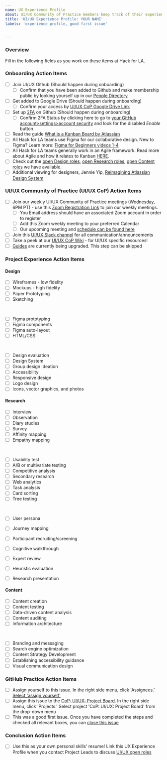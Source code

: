 ```yaml
---
name: UX Experience Profile
about: UI/UX Community of Practice members keep track of their experience at HfLA
title: 'UI/UX Experience Profile: YOUR NAME'
labels: 'experience profile, good first issue'


---
```


### Overview
Fill in the following fields as you work on these items at Hack for LA.  

### Onboarding Action Items
- [ ] Join UI/UX Github (Should happen during onboarding) 
  - [ ] Confirm that you have been added to Github and make membership public by looking yourself up in our [People Directory](https://github.com/orgs/hackforla/people)
- [ ] Get added to Google Drive (Should happen during onboarding)
   - [ ] Confirm your access by [UI/UX CoP Google Drive Link](https://drive.google.com/drive/folders/1Bw4qy9rQtJ16ccYsRUIg5BlxBxlqnEIQ?usp=sharing)
- [ ] Set up [2FA](https://www.hackforla.org/guide-pages/2FA.html) on Github (Should happen during onboarding)
  - [ ] Confirm 2FA Status by clicking here to go to [your GitHub account>settings>account security](https://github.com/settings/security) and look for the disabled *Enable* button
- [ ] Read the guide [What is a Kanban Board by Atlassian](https://www.atlassian.com/agile/kanban/boards)
- [ ] All Hack for LA teams use Figma for our collaborative design. New to Figma? Learn more: [Figma for Beginners videos 1-4](https://www.youtube.com/watch?v=dXQ7IHkTiMM&ab_channel=Figma)  
- [ ] All Hack for LA teams generally work in an Agile framework. Read more about Agile and how it relates to Kanban [HERE](https://www.atlassian.com/agile).
- [ ] Check out the [open Design roles](https://github.com/orgs/hackforla/projects/67/views/4), [open Research roles](https://github.com/orgs/hackforla/projects/67/views/8), [open Content roles](https://github.com/orgs/hackforla/projects/67/views/9) we have available.
- [ ] Additional viewing for designers, Jennie Yip, [Reimagining Atlassian Design System](https://www.youtube.com/watch?v=_pfyLVXTVSQ)

### UI/UX Community of Practice (UI/UX CoP) Action Items
- [ ] Join our weekly UI/UX Community of Practice meetings (Wednesday, 6PM PT) - use this [Zoom Registration Link](https://us06web.zoom.us/meeting/register/tZ0ofu6rpjsoHdKRfGoRGKwcm44z7MqfMZX5) to join our weekly meetings.
    - [ ] You Email address should have an associated Zoom account in order to register
    - [ ] Add this Zoom weekly meeting to your preferred Calendar
    - [ ] Our upcoming meeting and [schedule can be found here](https://github.com/hackforla/UI-UX/wiki#upcoming-meetings-)
- [ ] Join this [UI/UX Slack channel](https://hackforla.slack.com/archives/C017ESHSMNG) for all communication/announcements
- [ ] Take a peek at our [UI/UX CoP Wiki](https://github.com/hackforla/UI-UX/wiki) - for UI/UX specific resources!
- [ ] [Guides](https://github.com/orgs/hackforla/projects/58/views/4) are currently being upgraded. This step can be skipped

### Project Experience Action Items

#### Design 

- [ ] Wireframes - low fidelity
- [ ] Mockups - high fidelity
- [ ] Paper Prototyping
- [ ] Sketching
<br /> 

- [ ] Figma prototyping
- [ ] Figma components
- [ ] Figma auto-layout
- [ ] HTML/CSS
 <br /> 

- [ ] Design evaluation
- [ ] Design System
- [ ] Group design ideation
- [ ] Accessibility
- [ ] Responsive design
- [ ] Logo design
- [ ] Icons, vector graphics, and photos

#### Research
- [ ] Interview
- [ ] Observation 
- [ ] Diary studies 
- [ ] Survey
- [ ] Affinity mapping
- [ ] Empathy mapping
 <br /> 

- [ ] Usability test
- [ ] A/B or multivariate testing
- [ ] Competitive analysis
- [ ] Secondary research
- [ ] Web analytics
- [ ] Task analysis
- [ ] Card sorting
- [ ] Tree testing
 <br /> 

- [ ] User persona
- [ ] Journey mapping
- [ ] Participant recruiting/screening
- [ ] Cognitive walkthrough 
- [ ] Expert review
- [ ] Heuristic evaluation
- [ ] Research presentation


#### Content
- [ ] Content creation
- [ ] Content testing
- [ ] Data-driven content analysis
- [ ] Content auditing
- [ ] Information architecture
<br /> 

- [ ] Branding and messaging
- [ ] Search engine optimization
- [ ] Content Strategy Development
- [ ] Establishing accessibility guidance
- [ ] Visual communication design

### GitHub Practice Action Items
- [ ] Assign yourself to this issue. In the right side menu, click 'Assignees.' [Select 'assign yourself'](https://docs.github.com/en/issues/tracking-your-work-with-issues/using-issues/assigning-issues-and-pull-requests-to-other-github-users)
- [ ] Assign this issue to the [CoP: UI/UX: Project Board](https://docs.github.com/en/issues/planning-and-tracking-with-projects/managing-items-in-your-project/adding-items-to-your-project). In the right side menu, click 'Projects.' Select project 'CoP: UI/UX: Project Board' from the drop-down menu
- [ ] This was a good first issue. Once you have completed the steps and checked all relevant boxes, you can [close this issue](https://docs.github.com/en/issues/tracking-your-work-with-issues/administering-issues/closing-an-issue)

### Conclusion Action Items
- [ ] Use this as your own personal skills' resume! Link this UX Experience Profile when you contact Project Leads to discuss [UI/UX open roles](https://github.com/orgs/hackforla/projects/67/views/1) 
